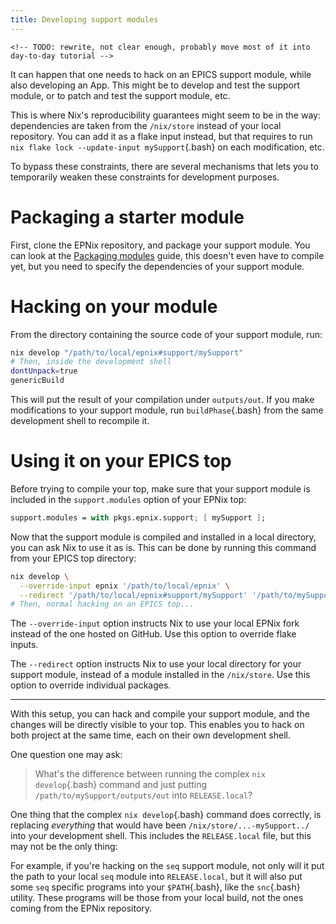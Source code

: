 ```yaml
---
title: Developing support modules
---
```


```{=html}
<!-- TODO: rewrite, not clear enough, probably move most of it into day-to-day tutorial -->
```
It can happen that one needs to hack on an EPICS support module, while also developing an App.
This might be to develop and test the support module, or to patch and test the support module, etc.

This is where Nix's reproducibility guarantees might seem to be in the way: dependencies are taken from the `/nix/store` instead of your local repository.
You can add it as a flake input instead, but that requires to run `nix flake lock --update-input mySupport`{.bash} on each modification, etc.

To bypass these constraints, there are several mechanisms that lets you to temporarily weaken these constraints for development purposes.

# Packaging a starter module

First, clone the EPNix repository, and package your support module.
You can look at the [Packaging modules] guide, this doesn't even have to compile yet, but you need to specify the dependencies of your support module.

  [Packaging modules]: ../developer-guides/packaging-modules.md

# Hacking on your module

From the directory containing the source code of your support module, run:

``` bash
nix develop "/path/to/local/epnix#support/mySupport"
# Then, inside the development shell
dontUnpack=true
genericBuild
```

This will put the result of your compilation under `outputs/out`.
If you make modifications to your support module, run `buildPhase`{.bash} from the same development shell to recompile it.

# Using it on your EPICS top

Before trying to compile your top, make sure that your support module is included in the `support.modules` option of your EPNix top:

``` nix
support.modules = with pkgs.epnix.support; [ mySupport ];
```

Now that the support module is compiled and installed in a local directory, you can ask Nix to use it as is.
This can be done by running this command from your EPICS top directory:

``` bash
nix develop \
  --override-input epnix '/path/to/local/epnix' \
  --redirect '/path/to/local/epnix#support/mySupport' '/path/to/mySupport/outputs/out'
# Then, normal hacking on an EPICS top...
```

The `--override-input` option instructs Nix to use your local EPNix fork instead of the one hosted on GitHub.
Use this option to override flake inputs.

The `--redirect` option instructs Nix to use your local directory for your support module, instead of a module installed in the `/nix/store`.
Use this option to override individual packages.

------------------------------------------------------------------------

With this setup, you can hack and compile your support module, and the changes will be directly visible to your top.
This enables you to hack on both project at the same time, each on their own development shell.

One question one may ask:

> What's the difference between running the complex `nix develop`{.bash} command and just putting `/path/to/mySupport/outputs/out` into `RELEASE.local`?

One thing that the complex `nix develop`{.bash} command does correctly, is replacing *everything* that would have been `/nix/store/...-mySupport../` into your development shell.
This includes the `RELEASE.local` file, but this may not be the only thing:

For example, if you're hacking on the `seq` support module, not only will it put the path to your local `seq` module into `RELEASE.local`, but it will also put some `seq` specific programs into your `$PATH`{.bash}, like the `snc`{.bash} utility.
These programs will be those from your local build, not the ones coming from the EPNix repository.
